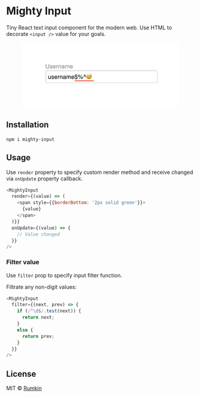 # Mighty Input

Tiny React text input component for the modern web. Use HTML to decorate
`<input />` value for your goals.

<p align="center">
  <img width="420" src="https://raw.githubusercontent.com/rumkin/mighty-input/HEAD/docs/mighty-input.png" />
</p>

## Installation

```shell
npm i mighty-input
```

## Usage

Use `render` property to specify custom render method and receive changed via `onUpdate` property callback.
```js
<MightyInput
  render={(value) => (
    <span style={{borderBottom: '2px solid green'}}>
      {value}
    </span>
  )}}
  onUpdate={(value) => {
    // Value changed
  }}
/>
```

### Filter value

Use `filter` prop to specify input filter function.

Filtrate any non-digit values:
```js
<MightyInput
  filter={(next, prev) => {
    if (/^\d$/.test(next)) {
      return next;
    }
    else {
      return prev;
    }
  }}
/>
```

## License

MIT © [Rumkin](https://rumk.in)
